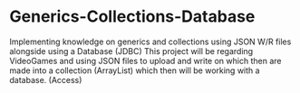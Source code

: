 # Generics-Collections-Database
Implementing knowledge on generics and collections using JSON W/R files alongside using a Database (JDBC) 
This project will be regarding VideoGames and using JSON files to upload and write on which then are made into a collection (ArrayList) which then will be working with a database. (Access)
